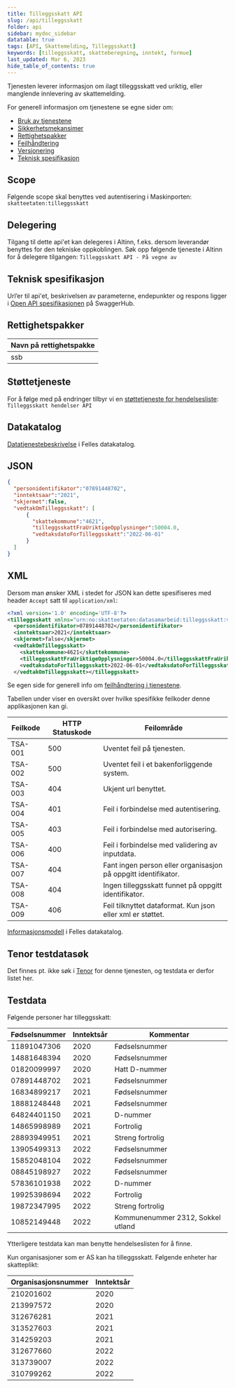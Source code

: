 ```yaml
---
title: Tilleggsskatt API
slug: /api/tilleggsskatt
folder: api
sidebar: mydoc_sidebar
datatable: true
tags: [API, Skattemelding, Tilleggsskatt]
keywords: [tilleggsskatt, skatteberegning, inntekt, formue]
last_updated: Mar 6, 2023
hide_table_of_contents: true
---
```

<summary>Tjenesten leverer informasjon om ilagt tilleggsskatt ved uriktig, eller manglende innlevering av skattemelding.</summary>

<Tabs underline={true}>
<TabItem headerText="Om tjenesten" itemKey="itemKey-1" default>

For generell informasjon om tjenestene se egne sider om:
* [Bruk av tjenestene](../om/bruk.md)
* [Sikkerhetsmekansimer](../om/sikkerhet.md)
* [Rettighetspakker](../om/rettighetspakker.md) 
* [Feilhåndtering](../om/feil.md)
* [Versjonering](../om/versjoner.md)
* [Teknisk spesifikasjon](../om/tekniskspesifikasjon.md)

## Scope
Følgende scope skal benyttes ved autentisering i Maskinporten: `skatteetaten:tilleggsskatt`

## Delegering
Tilgang til dette api'et kan delegeres i Altinn, f.eks. dersom leverandør benyttes for den tekniske oppkoblingen. Søk opp følgende tjeneste i Altinn for å delegere tilgangen: `Tilleggsskatt API - På vegne av`

## Teknisk spesifikasjon
Url’er til api'et, beskrivelsen av parameterne, endepunkter og respons ligger i [Open API spesifikasjonen](https://app.swaggerhub.com/apis/skatteetaten/tilleggsskatt-api/) på SwaggerHub.

## Rettighetspakker
  
| Navn på rettighetspakke |	
|---|
| ssb |

## Støttetjeneste
For å følge med på endringer tilbyr vi en [støttetjeneste for hendelsesliste](./hendelser.md): `Tilleggsskatt hendelser API`
 
## Datakatalog
[Datatjenestebeskrivelse](https://data.norge.no/dataservices/3852cc8b-6dbf-3958-8543-33e81ed1fbfd) i Felles datakatalog.

</TabItem>
<TabItem headerText="Eksempler" itemKey="itemKey-2">

## JSON

```json
{
  "personidentifikator":"07891448702",
  "inntektsaar":"2021",
  "skjermet":false,
  "vedtakOmTilleggsskatt": [
      {
        "skattekommune":"4621",
        "tilleggsskattFraUriktigeOpplysninger":50004.0,
        "vedtaksdatoForTilleggsskatt":"2022-06-01"
      }
  ]
}
```

## XML

Dersom man ønsker XML i stedet for JSON kan dette spesifiseres med header `Accept` satt til `application/xml`:

```xml
<?xml version='1.0' encoding='UTF-8'?>
<tilleggsskatt xmlns="urn:no:skatteetaten:datasamarbeid:tilleggsskatt:v1">
  <personidentifikator>07891448702</personidentifikator>
  <inntektsaar>2021</inntektsaar>
  <skjermet>false</skjermet>
  <vedtakOmTilleggsskatt>
    <skattekommune>4621</skattekommune>
    <tilleggsskattFraUriktigeOpplysninger>50004.0</tilleggsskattFraUriktigeOpplysninger>
    <vedtaksdatoForTilleggsskatt>2022-06-01</vedtaksdatoForTilleggsskatt>
  </vedtakOmTilleggsskatt></tilleggsskatt>
```
</TabItem>
<TabItem headerText="Feilkoder" itemKey="itemKey-3">

Se egen side for generell info om [feilhåndtering i tjenestene](../om/feil.md).

Tabellen under viser en oversikt over hvilke spesifikke feilkoder denne applikasjonen kan gi. 

| Feilkode | HTTP Statuskode | Feilområde                                                     |
|----------|-----------------|----------------------------------------------------------------|
| TSA-001  | 500             | Uventet feil på tjenesten.                                     |
| TSA-002  | 500             | Uventet feil i et bakenforliggende system.                     |
| TSA-003  | 404             | Ukjent url benyttet.                                           |
| TSA-004  | 401             | Feil i forbindelse med autentisering.                          |
| TSA-005  | 403             | Feil i forbindelse med autorisering.                           |
| TSA-006  | 400             | Feil i forbindelse med validering av inputdata.                |
| TSA-007  | 404             | Fant ingen person eller organisasjon på oppgitt identifikator. |
| TSA-008  | 404             | Ingen tilleggsskatt funnet på oppgitt identifikator.           |
| TSA-009  | 406             | Feil tilknyttet dataformat. Kun json eller xml er støttet.     |

</TabItem>
<TabItem headerText="Informasjonsmodell" itemKey="itemKey-4">

[Informasjonsmodell](https://data.norge.no/informationmodels/aee5a3bb-94e1-35d8-91d5-a528119d004a) i Felles datakatalog.

</TabItem>
<TabItem headerText="Test" itemKey="itemKey-5">

## Tenor testdatasøk
Det finnes pt. ikke søk i [Tenor](../test/tenor.md) for denne tjenesten, og testdata er derfor listet her.

## Testdata
Følgende personer har tilleggsskatt:

| Fødselsnummer | Inntektsår | Kommentar |
|---|---|---|
| 11891047306 | 2020 | Fødselsnummer |
| 14881648394 | 2020 | Fødselsnummer |
| 01820099997 | 2020 | Hatt D-nummer |
| 07891448702 | 2021 | Fødselsnummer |
| 16834899217 | 2021 | Fødselsnummer |
| 18881248448 | 2021 | Fødselsnummer |
| 64824401150 | 2021 | D-nummer |
| 14865998989 | 2021 | Fortrolig |
| 28893949951 | 2021 | Streng fortrolig |
| 13905499313 | 2022 | Fødselsnummer |
| 15852048104 | 2022 | Fødselsnummer |
| 08845198927 | 2022 | Fødselsnummer |
| 57836101938 | 2022 | D-nummer |
| 19925398694 | 2022 | Fortrolig |
| 19872347995 | 2022 | Streng fortrolig |  
| 10852149448 | 2022 | Kommunenummer 2312, Sokkel utland |
  
Ytterligere testdata kan man benytte hendelseslisten for å finne.
  
Kun organisasjoner som er AS kan ha tilleggsskatt. Følgende enheter har skatteplikt:

| Organisasjonsnummer | Inntektsår |
|---|---|
| 210201602 | 2020 |
| 213997572 | 2020 |
| 312676281 | 2021 |
| 313527603 | 2021 |
| 314259203 | 2021 |
| 312677660 | 2022 |
| 313739007 | 2022 |
| 310799262 | 2022 |
  
</TabItem>
</Tabs>
